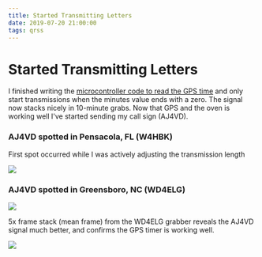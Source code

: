 ```yaml
---
title: Started Transmitting Letters
date: 2019-07-20 21:00:00
tags: qrss
---
```


# Started Transmitting Letters

I finished writing the [microcontroller code to read the GPS time](https://github.com/swharden/QRSS-hardware/tree/master/builds/keyer) and only start transmissions when the minutes value ends with a zero. The signal now stacks nicely in 10-minute grabs. Now that GPS and the oven is working well I've started sending my call sign (AJ4VD).

### AJ4VD spotted in Pensacola, FL (W4HBK) 

First spot occurred while I was actively adjusting the transmission length

<div class="center border">

![](W4HBK-first-callsign.jpg)

</div>

### AJ4VD spotted in Greensboro, NC (WD4ELG)

<div class="center border">

![](WD4ELG-first-callsign.jpg)

</div>

5x frame stack (mean frame) from the WD4ELG grabber reveals the AJ4VD signal much better, and confirms the GPS timer is working well.


<div class="center border">

![](WD4ELG-5x-stack.jpg)

</div>